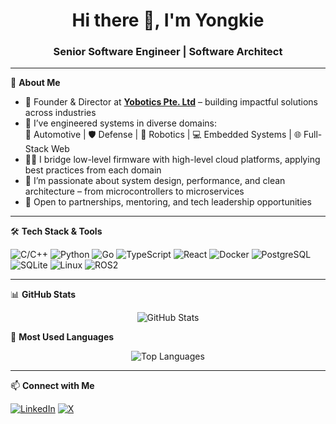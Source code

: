 <!-- GitHub Profile README Template for a Senior Software Engineer -->

<h1 align="center">Hi there 👋, I'm Yongkie</h1>
<h3 align="center">Senior Software Engineer | Software Architect </h3>

---

🌟 **About Me**

- 🚀 Founder & Director at **[Yobotics Pte. Ltd](https://yobotics.dev)** – building impactful solutions across industries
- 🔧 I’ve engineered systems in diverse domains:  
  🚗 Automotive | 🛡 Defense | 🤖 Robotics | 💻 Embedded Systems | 🌐 Full-Stack Web
- 👨‍💻 I bridge low-level firmware with high-level cloud platforms, applying best practices from each domain
- 💬 I’m passionate about system design, performance, and clean architecture – from microcontrollers to microservices
- 🤝 Open to partnerships, mentoring, and tech leadership opportunities

---

🛠 **Tech Stack & Tools**

![C/C++](https://img.shields.io/badge/-C/C++-007396?style=flat&logo=c/c++&logoColor=white)
![Python](https://img.shields.io/badge/-Python-3776AB?style=flat&logo=python&logoColor=white)
![Go](https://img.shields.io/badge/-Golang-00ADD8?style=flat&logo=go&logoColor=white)
![TypeScript](https://img.shields.io/badge/-TypeScript-3776AB?style=flat&logo=typescript&logoColor=white)
![React](https://img.shields.io/badge/-React-3776AB?style=flat&logo=react&logoColor=white)
![Docker](https://img.shields.io/badge/-Docker-2496ED?style=flat&logo=docker&logoColor=white)
![PostgreSQL](https://img.shields.io/badge/-PostgreSQL-336791?style=flat&logo=postgresql&logoColor=white)
![SQLite](https://img.shields.io/badge/-SQLite-336791?style=flat&logo=sqlite&logoColor=white)
![Linux](https://img.shields.io/badge/-Linux-FCC624?style=flat&logo=linux&logoColor=black)
![ROS2](https://img.shields.io/badge/-ROS2-FCC624?style=flat&logo=ros2&logoColor=black)

---

📊 **GitHub Stats**

<p align="center">
  <img src="https://github-readme-stats.vercel.app/api?username=ywiyogo&show_icons=true&theme=github_dark&hide_title=true&count_private=true" alt="GitHub Stats" />
</p>

📘 **Most Used Languages**

<p align="center">
  <img src="https://github-readme-stats.vercel.app/api/top-langs/?username=ywiyogo&layout=compact&theme=github_dark" alt="Top Languages" />
</p>

---

📫 **Connect with Me**

[![LinkedIn](https://img.shields.io/badge/-LinkedIn-0077B5?style=flat&logo=linkedin&logoColor=white)](https://linkedin.com/in/ywiyogo)
[![X](https://img.shields.io/badge/-X-000?style=flat&logo=x&logoColor=white)](https://x.com/YongkieWiyogo)


